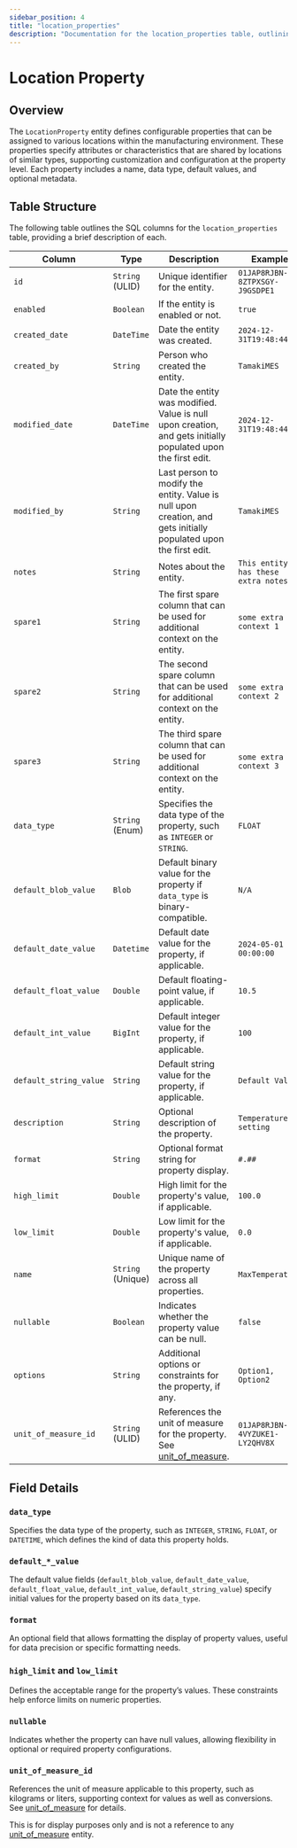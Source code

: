 ```yaml
---
sidebar_position: 4
title: "location_properties"
description: "Documentation for the location_properties table, outlining its columns and structure."
---
```


# Location Property

## Overview

The `LocationProperty` entity defines configurable properties that can be assigned to various locations within the
manufacturing environment. These properties specify attributes or characteristics that are shared by locations of
similar types, supporting customization and configuration at the property level. Each property includes a name, data
type, default values, and optional metadata.

## Table Structure

The following table outlines the SQL columns for the `location_properties` table, providing a brief description of each.

| Column                 | Type              | Description                                                                                                                      | Example                             |
|------------------------|-------------------|----------------------------------------------------------------------------------------------------------------------------------|-------------------------------------|
| `id`                   | `String` (ULID)   | Unique identifier for the entity.                                                                                                | `01JAP8RJBN-8ZTPXSGY-J9GSDPE1`      |
| `enabled`              | `Boolean`         | If the entity is enabled or not.                                                                                                 | `true`                              |
| `created_date`         | `DateTime`        | Date the entity was created.                                                                                                     | `2024-12-31T19:48:44Z`              |
| `created_by`           | `String`          | Person who created the entity.                                                                                                   | `TamakiMES`                         |
| `modified_date`        | `DateTime`        | Date the entity was modified. Value is null upon creation, and gets initially populated upon the first edit.                     | `2024-12-31T19:48:44Z`              |
| `modified_by`          | `String`          | Last person to modify the entity. Value is null upon creation, and gets initially populated upon the first edit.                 | `TamakiMES`                         |
| `notes`                | `String`          | Notes about the entity.                                                                                                          | `This entity has these extra notes` |
| `spare1`               | `String`          | The first spare column that can be used for additional context on the entity.                                                    | `some extra context 1`              |
| `spare2`               | `String`          | The second spare column that can be used for additional context on the entity.                                                   | `some extra context 2`              |
| `spare3`               | `String`          | The third spare column that can be used for additional context on the entity.                                                    | `some extra context 3`              |
| `data_type`            | `String` (Enum)   | Specifies the data type of the property, such as `INTEGER` or `STRING`.                                                          | `FLOAT`                             |
| `default_blob_value`   | `Blob`            | Default binary value for the property if `data_type` is binary-compatible.                                                       | `N/A`                               |
| `default_date_value`   | `Datetime`        | Default date value for the property, if applicable.                                                                              | `2024-05-01 00:00:00`               |
| `default_float_value`  | `Double`          | Default floating-point value, if applicable.                                                                                     | `10.5`                              |
| `default_int_value`    | `BigInt`          | Default integer value for the property, if applicable.                                                                           | `100`                               |
| `default_string_value` | `String`          | Default string value for the property, if applicable.                                                                            | `Default Value`                     |
| `description`          | `String`          | Optional description of the property.                                                                                            | `Temperature setting`               |
| `format`               | `String`          | Optional format string for property display.                                                                                     | `#.##`                              |
| `high_limit`           | `Double`          | High limit for the property's value, if applicable.                                                                              | `100.0`                             |
| `low_limit`            | `Double`          | Low limit for the property's value, if applicable.                                                                               | `0.0`                               |
| `name`                 | `String` (Unique) | Unique name of the property across all properties.                                                                               | `MaxTemperature`                    |
| `nullable`             | `Boolean`         | Indicates whether the property value can be null.                                                                                | `false`                             |
| `options`              | `String`          | Additional options or constraints for the property, if any.                                                                      | `Option1, Option2`                  |
| `unit_of_measure_id`   | `String` (ULID)   | References the unit of measure for the property. See [unit_of_measure](../utility-models/unit-of-measure-model/unit-of-measure). | `01JAP8RJBN-4VYZUKE1-LY2QHV8X`      |

## Field Details

### `data_type`

Specifies the data type of the property, such as `INTEGER`, `STRING`, `FLOAT`, or `DATETIME`, which defines the kind of
data this property holds.

### `default_*_value`

The default value fields (`default_blob_value`, `default_date_value`, `default_float_value`, `default_int_value`,
`default_string_value`) specify initial values for the property based on its `data_type`.

### `format`

An optional field that allows formatting the display of property values, useful for data precision or specific
formatting needs.

### `high_limit` and `low_limit`

Defines the acceptable range for the property’s values. These constraints help enforce limits on numeric properties.

### `nullable`

Indicates whether the property can have null values, allowing flexibility in optional or required property
configurations.

### `unit_of_measure_id`

References the unit of measure applicable to this property, such as kilograms or liters, supporting context for values as well as conversions.
See [unit_of_measure](../utility-models/unit-of-measure-model/unit-of-measure) for details.

This is for display purposes only and is not a reference to any [unit_of_measure](../utility-models/unit-of-measure-model/unit-of-measure) entity.
